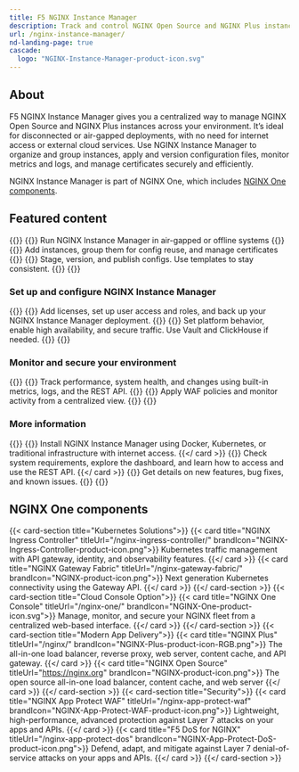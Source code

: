 ```yaml
---
title: F5 NGINX Instance Manager
description: Track and control NGINX Open Source and NGINX Plus instances.
url: /nginx-instance-manager/
nd-landing-page: true
cascade:
  logo: "NGINX-Instance-Manager-product-icon.svg"
---
```


## About
[//]: # "These are Markdown comments to guide you through document structure. Remove them as you go, as well as any unnecessary sections."
[//]: # "Use underscores for _italics_, and double asterisks for **bold**."
[//]: # "Backticks are for `monospace`, used sparingly and reserved mostly for executable names - they can cause formatting problems. Avoid them in tables: use italics instead."

F5 NGINX Instance Manager gives you a centralized way to manage NGINX Open Source and NGINX Plus instances across your environment. It’s ideal for disconnected or air-gapped deployments, with no need for internet access or external cloud services. Use NGINX Instance Manager to organize and group instances, apply and version configuration files, monitor metrics and logs, and manage certificates securely and efficiently.

NGINX Instance Manager is part of NGINX One, which includes [NGINX One components](#nginx-one-components).

## Featured content
[//]: # "You can add a maximum of three cards: any extra will not display."
[//]: # "One card will take full width page: two will take half width each. Three will stack like an inverse pyramid."
[//]: # "Some examples of content could be the latest release note, the most common install path, and a popular new feature."

{{<card-section showAsCards="true" isFeaturedSection="true">}}
  {{<card title="Deploy in a disconnected environment" titleUrl="/nginx-instance-manager/disconnected" icon="unplug" isFullSize="true">}}
      Run NGINX Instance Manager in air-gapped or offline systems
    {{</card >}}
    {{<card title="Manage NGINX instances" titleUrl="/nginx-instance-manager/nginx-instances" >}}
      Add instances, group them for config reuse, and manage certificates
    {{</card>}}
    {{<card title="Manage NGINX configs" titleUrl="/nginx-instance-manager/nginx-configs" >}}
      Stage, version, and publish configs. Use templates to stay consistent.
  {{</card>}}
{{</card-section>}}

### Set up and configure NGINX Instance Manager

{{<card-section showAsCards="true" >}}
  {{<card title="Administer your platform" titleUrl="/nginx-instance-manager/admin-guide" >}}
      Add licenses, set up user access and roles, and back up your NGINX Instance Manager deployment.
    {{</card>}}
    {{<card title="Configure your system" titleUrl="/nginx-instance-manager/system-configuration/" >}}
      Set platform behavior, enable high availability, and secure traffic. Use Vault and ClickHouse if needed.
  {{</card>}}
{{</card-section>}}


### Monitor and secure your environment

{{<card-section showAsCards="true" >}}
  {{<card title="Monitor metrics and events" titleUrl="/nginx-instance-manager/monitoring/" >}}
      Track performance, system health, and changes using built-in metrics, logs, and the REST API.
    {{</card>}}
    {{<card title="Secure with NGINX App Protect WAF" titleUrl="/nginx-instance-manager/nginx-app-protect/" >}}
      Apply WAF policies and monitor activity from a centralized view.
  {{</card>}}
{{</card-section>}}


### More information

{{<card-section showAsCards="true" >}}
    {{<card title="Deploy in connected environments" titleUrl="/nginx-instance-manager/deploy/">}}
        Install NGINX Instance Manager using Docker, Kubernetes, or traditional infrastructure with internet access.
      {{</ card >}}
      {{<card title="Get to know NGINX Instance Manager" titleUrl="/nginx-instance-manager/fundamentals/">}}
        Check system requirements, explore the dashboard, and learn how to access and use the REST API.
      {{</ card >}}
      {{<card title="View release notes and updates" titleUrl="/nginx-instance-manager/releases/" icon="clock-alert">}}
        Get details on new features, bug fixes, and known issues.
    {{</card>}}
{{</card-section>}}


## NGINX One components
[//]: # "You can add any extra content for the page here, such as additional cards, diagrams or text."

{{< card-section title="Kubernetes Solutions">}}
  {{< card title="NGINX Ingress Controller" titleUrl="/nginx-ingress-controller/" brandIcon="NGINX-Ingress-Controller-product-icon.png">}}
      Kubernetes traffic management with API gateway, identity, and observability features.
    {{</ card >}}
    {{< card title="NGINX Gateway Fabric" titleUrl="/nginx-gateway-fabric/" brandIcon="NGINX-product-icon.png">}}
      Next generation Kubernetes connectivity using the Gateway API.
    {{</ card >}}
  {{</ card-section >}}
  {{< card-section title="Cloud Console Option">}}
    {{< card title="NGINX One Console" titleUrl="/nginx-one/" brandIcon="NGINX-One-product-icon.svg">}}
      Manage, monitor, and secure your NGINX fleet from a centralized web-based interface.
    {{</ card >}}
  {{</ card-section >}}
  {{< card-section title="Modern App Delivery">}}
    {{< card title="NGINX Plus" titleUrl="/nginx/" brandIcon="NGINX-Plus-product-icon-RGB.png">}}
      The all-in-one load balancer, reverse proxy, web server, content cache, and API gateway.
    {{</ card >}}
    {{< card title="NGINX Open Source" titleUrl="https://nginx.org" brandIcon="NGINX-product-icon.png">}}
      The open source all-in-one load balancer, content cache, and web server
    {{</ card >}}
  {{</ card-section >}}
  {{< card-section title="Security">}}
    {{< card title="NGINX App Protect WAF" titleUrl="/nginx-app-protect-waf" brandIcon="NGINX-App-Protect-WAF-product-icon.png">}}
      Lightweight, high-performance, advanced protection against Layer 7 attacks on your apps and APIs.
    {{</ card >}}
    {{< card title="F5 DoS for NGINX" titleUrl="/nginx-app-protect-dos" brandIcon="NGINX-App-Protect-DoS-product-icon.png">}}
      Defend, adapt, and mitigate against Layer 7 denial-of-service attacks on your apps and APIs.
  {{</ card >}}
{{</ card-section >}}
